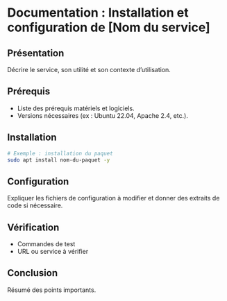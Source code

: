 # Documentation : Installation et configuration de [Nom du service]


## Présentation
Décrire le service, son utilité et son contexte d’utilisation.

## Prérequis
- Liste des prérequis matériels et logiciels.
- Versions nécessaires (ex : Ubuntu 22.04, Apache 2.4, etc.).

## Installation
```bash
# Exemple : installation du paquet
sudo apt install nom-du-paquet -y
```

## Configuration
Expliquer les fichiers de configuration à modifier et donner des extraits de code si nécessaire.

## Vérification
- Commandes de test
- URL ou service à vérifier

## Conclusion
Résumé des points importants.
